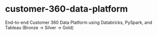 # customer-360-data-platform
End-to-end Customer 360 Data Platform using Databricks, PySpark, and Tableau (Bronze → Silver → Gold)
